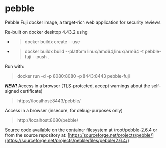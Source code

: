 # pebble
 Pebble Fuji docker image, a target-rich web application for security reviews

Re-built on docker desktop 4.43.2 using

* >docker buildx create --use
* >docker buildx build --platform linux/amd64,linux/arm64 -t pebble-fuji --push .

Run with:
>docker run -d -p 8080:8080 -p 8443:8443 pebble-fuji

***NEW!***
Access in a browser (TLS-protected, accept warnings about the self-signed certificate)
>https://localhost:8443/pebble/

Access in a browser (insecure, for debug-purposes only)
>http://localhost:8080/pebble/

Source code available on the container filesystem at
/root/pebble-2.6.4
or from the source repository at:
[https://sourceforge.net/projects/pebble/](https://sourceforge.net/projects/pebble/files/pebble/2.6.4/)
